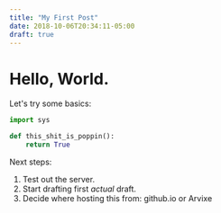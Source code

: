 ```yaml
---
title: "My First Post"
date: 2018-10-06T20:34:11-05:00
draft: true
---
```


# Hello, World.

Let's try some basics:

```python
import sys

def this_shit_is_poppin():
    return True
```

Next steps:

1. Test out the server.
2. Start drafting first _actual_ draft.
3. Decide where hosting this from: github.io or Arvixe
